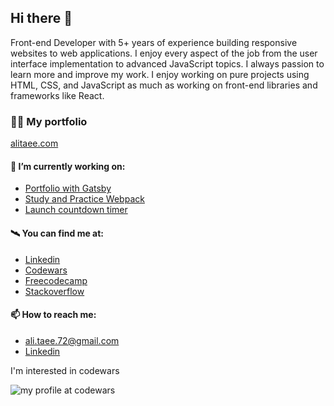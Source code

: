 ## Hi there 👋

Front-end Developer with 5+ years of experience building responsive websites to web applications. I enjoy every aspect of the job from the user interface implementation to advanced JavaScript topics. I always passion to learn more and improve my work. I enjoy working on pure projects using HTML, CSS, and JavaScript as much as working on front-end libraries and frameworks like React.

### 👨‍💻 My portfolio 

[alitaee.com](https://alitaee.com/)

#### 🔭 I’m currently working on:


- [Portfolio with Gatsby](https://github.com/AliTaee/Portfolio)
- [Study and Practice Webpack](https://github.com/AliTaee/webpack-practice)
- [Launch countdown timer](https://github.com/AliTaee/launch-countdown-timer)

#### 🛰️ You can find me at:

- [Linkedin](https://www.linkedin.com/in/alitaee/)
- [Codewars](https://www.codewars.com/users/AliTaee/)
- [Freecodecamp](https://www.freecodecamp.org/alitaee)
- [Stackoverflow](https://stackoverflow.com/users/9218227/ali-taee) 

#### 📫 How to reach me:
- ali.taee.72@gmail.com
- [Linkedin](https://www.linkedin.com/in/alitaee/)

I'm interested in codewars

![my profile at codewars](https://www.codewars.com/users/AliTaee/badges/large)
